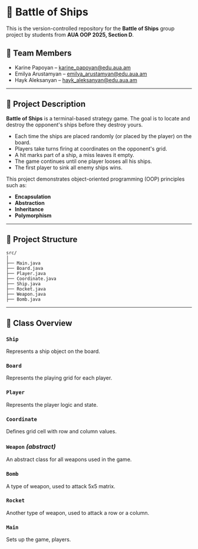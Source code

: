 # 🚢 Battle of Ships

This is the version-controlled repository for the **Battle of Ships** group project by students from **AUA OOP 2025, Section D**.

## 👥 Team Members

- Karine Papoyan – <karine_papoyan@edu.aua.am>
- Emilya Arustamyan – <emilya_arustamyan@edu.aua.am>
- Hayk Aleksanyan – <hayk_aleksanyan@edu.aua.am>

---

## 📝 Project Description

**Battle of Ships** is a terminal-based strategy game. The goal is to locate and destroy the opponent's ships before they destroy yours.

- Each time the ships are placed randomly (or placed by the player) on the board.
- Players take turns firing at coordinates on the opponent's grid.
- A hit marks part of a ship, a miss leaves it empty.
- The game continues until one player looses all his ships.
- The first player to sink all enemy ships wins.

This project demonstrates object-oriented programming (OOP) principles such as:
- **Encapsulation**
- **Abstraction**
- **Inheritance**
- **Polymorphism**

---

## 📁 Project Structure
```
src/ 
│ 
├── Main.java 
├── Board.java 
├── Player.java
├── Coordinate.java 
├── Ship.java 
├── Rocket.java 
├── Weapon.java 
├── Bomb.java 
```
---

## 🧱 Class Overview

### `Ship`
Represents a ship object on the board.

### `Board`
Represents the playing grid for each player.

### `Player`
Represents the player logic and state.

### `Coordinate`
Defines grid cell with row and column values.

### `Weapon` *(abstract)*
An abstract class for all weapons used in the game.

### `Bomb`
A type of weapon, used to attack 5x5 matrix.

### `Rocket`
Another type of weapon, used to attack a row or a column.

### `Main`
Sets up the game, players.


